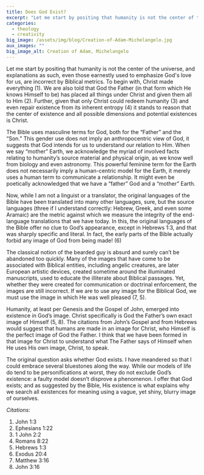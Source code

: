 ```yaml
---
title: Does God Exist?
excerpt: "Let me start by positing that humanity is not the center of the universe, and explanations as such, even those earnestly used to emphasize God's love for us, are incorrect by Biblical metrics."
categories:
  - theology
  - creativity
big_image: /assets/img/blog/Creation-of-Adam-Michelangelo.jpg
aux_images: ""
big_image_alt: Creation of Adam, Michelangelo
---
```

Let me start by positing that humanity is not the center of the universe, and explanations as such, even those earnestly used to emphasize God's love for us, are incorrect by Biblical metrics.  To begin with, Christ made everything (1). We are also told that God the Father (in that form which He knows Himself to be) has placed all things under Christ and given them all to Him (2). Further, given that only Christ could redeem humanity (3) and even repair existence from its inherent entropy (4) it stands to reason that the center of existence and all possible dimensions and potential existences is Christ. 

The Bible uses masculine terms for God, both for the “Father” and the “Son.” This gender use does not imply an anthropocentric view of God, it suggests that God intends for us to understand our relation to Him. When we say “mother” Earth, we acknowledge the myriad of involved facts relating to humanity’s source material and physical origin, as we know well from biology and even astronomy. This powerful feminine term for the Earth does not necessarily imply a human-centric model for the Earth, it merely uses a human term to communicate a relationship. It might even be poetically acknowledged that we have a “father” God and a “mother” Earth.

Now, while I am not a linguist or a translator, the original languages of the Bible have been translated into many other languages, sure, but the source languages (three if I understand correctly: Hebrew, Greek, and even some Aramaic) are the metric against which we measure the integrity of the end-language translations that we have today. In this, the original languages of the Bible offer no clue to God’s appearance, except in Hebrews 1:3, and that was sharply specific and literal. In fact, the early parts of the Bible actually forbid any image of God from being made! (6)

The classical notion of the bearded guy is absurd and surely can’t be abandoned too quickly. Many of the images that have come to be associated with Biblical entities, including angelic creatures, are later European artistic devices, created sometime around the illuminated manuscripts, used to educate the illiterate about Biblical passages. Yet, whether they were created for communication or doctrinal enforcement, the images are still incorrect. If we are to use any image for the Biblical God, we must use the image in which He was well pleased (7, 5).

Humanity, at least per Genesis and the Gospel of John, emerged into existence in God’s image. Christ specifically is God the Father’s own exact image of Himself (5, 8). The citations from John’s Gospel and from Hebrews would suggest that humans are made in an image for Christ, who Himself is the perfect image of God the Father. I think that we have been formed in that image for Christ to understand what The Father says of Himself when He uses His own image, Christ, to speak.

The original question asks whether God exists. I have meandered so that I could embrace several bluestones along the way. While our models of life do tend to be personifications at worst, they do not exclude God’s existence: a faulty model doesn’t disprove a phenomenon. I offer that God exists; and as suggested by the Bible, His existence is what explains why we search all existences for meaning using a vague, yet shiny, blurry image of ourselves.

<em>Citations:</em>
<ol>
<li>John 1:3</li>
<li>Ephesians 1:22</li>
<li>1 John 2:2</li>
<li>Romans 8:22</li>
<li>Hebrews 1:3</li>
<li>Exodus 20:4</li>
<li>Matthew 3:16</li>
<li>John 3:16</li>
</ol>